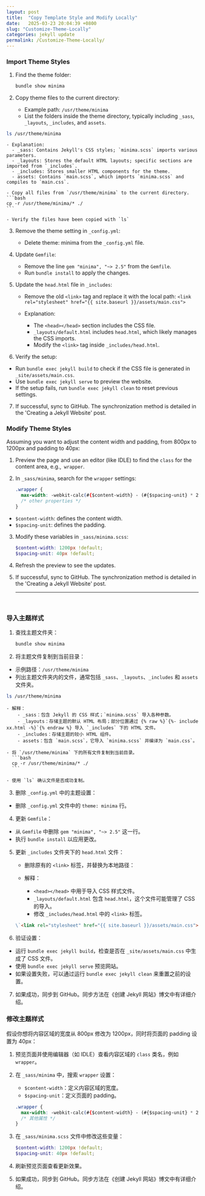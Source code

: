 ```yaml
---
layout: post
title:  "Copy Template Style and Modify Locally"
date:   2025-03-23 20:04:39 +0800
slug: "Customize-Theme-Locally"
categories: jekyll update
permalink: /Customize-Theme-Locally/
---
```


### Import Theme Styles

1. Find the theme folder:
    ```bash
    bundle show minima
    ```

2. Copy theme files to the current directory:

    - Example path: `/usr/theme/minima`
    - List the folders inside the theme directory, typically including `_sass`, `_layouts`, `_includes`, and `assets`.
  ```bash
  ls /usr/theme/minima
  ```
    - Explanation:
      - _sass: Contains Jekyll's CSS styles; `minima.scss` imports various parameters.
      - _layouts: Stores the default HTML layouts; specific sections are imported from `_includes`.
      - _includes: Stores smaller HTML components for the theme.
      - assets: Contains `main.scss`, which imports `minima.scss` and compiles to `main.css`.

    - Copy all files from `/usr/theme/minima` to the current directory.
    ```bash
    cp -r /usr/theme/minima/* ./
    ```

    - Verify the files have been copied with `ls`

3. Remove the theme setting in `_config.yml`:
    - Delete theme: minima from the `_config.yml` file.

4. Update `Gemfile`:
    - Remove the line `gem "minima", "~> 2.5"` from the `Gemfile`.
    - Run `bundle install` to apply the changes.

5. Update the `head.html` file in `_includes`:
    - Remove the old `<link>` tag and replace it with the local path:
    ```<link rel="stylesheet" href="{{ site.baseurl }}/assets/main.css">```

    - Explanation:
        - The `<head></head>` section includes the CSS file.
        - `_layouts/default.html` includes `head.html`, which likely manages the CSS imports.
        - Modify the `<link>` tag inside `_includes/head.html`.

6. Verify the setup:
- Run `bundle exec jekyll build` to check if the CSS file is generated in `_site/assets/main.css`.
- Use `bundle exec jekyll serve` to preview the website.
- If the setup fails, run `bundle exec jekyll clean` to reset previous settings.

7. If successful, sync to GitHub. The synchronization method is detailed in the 'Creating a Jekyll Website' post.

### Modify Theme Styles
Assuming you want to adjust the content width and padding, from 800px to 1200px and padding to 40px:

1. Preview the page and use an editor (like IDLE) to find the `class` for the content area, e.g.,` wrapper`.

2. In `_sass/minima`, search for the `wrapper` settings:
    ```css
    .wrapper {
      max-width: -webkit-calc(#{$content-width} - (#{$spacing-unit} * 2));
      /* other properties */
    }
    ```
- `$content-width`: defines the content width.
- `$spacing-unit`: defines the padding.

3. Modify these variables in `_sass/minima.scss`:
    ```scss
    $content-width: 1200px !default;
    $spacing-unit: 40px !default;
    ```

4. Refresh the preview to see the updates.

5. If successful, sync to GitHub. The synchronization method is detailed in the 'Creating a Jekyll Website' post.

    ------
<br>

### 导入主题样式
1. 查找主题文件夹：
    ```bash
    bundle show minima
    ```

2. 将主题文件复制到当前目录：
  - 示例路径：`/usr/theme/minima`
  - 列出主题文件夹内的文件，通常包括 `_sass`、`_layouts`、`_includes` 和 `assets` 文件夹。
  ```bash
  ls /usr/theme/minima
  ```

    - 解释：
        - _sass：包含 Jekyll 的 CSS 样式；`minima.scss` 导入各种参数。
        - _layouts：存储主题的默认 HTML 布局；部分位置通过 {% raw %}`{%- include xx.html -%}`{% endraw %} 导入 `_includes` 下的 HTML 文件。
        - _includes：存储主题的较小 HTML 组件。
        - assets：包含 `main.scss`，它导入 `minima.scss` 并编译为 `main.css`。

    - 将 `/usr/theme/minima` 下的所有文件复制到当前目录。
      ```bash
      cp -r /usr/theme/minima/* ./
      ```

    - 使用 `ls` 确认文件是否成功复制。

3. 删除 `_config.yml` 中的主题设置：
  - 删除 `_config.yml` 文件中的 `theme: minima` 行。

4. 更新 `Gemfile`：
- 从 `Gemfile` 中删除 `gem "minima", "~> 2.5"` 这一行。
- 执行 `bundle install` 以应用更改。

5. 更新 `_includes` 文件夹下的 `head.html` 文件：

    - 删除原有的 `<link>` 标签，并替换为本地路径：

    - 解释：
      - `<head></head>` 中用于导入 CSS 样式文件。
      - `_layouts/default.html` 包含 `head.html`，这个文件可能管理了 CSS 的导入。
      - 修改 `_includes/head.html` 中的 `<link>` 标签。
    ```md
    \`<link rel="stylesheet" href="{{ site.baseurl }}/assets/main.css">\`
    ```

6. 验证设置：
- 运行 `bundle exec jekyll build`，检查是否在 `_site/assets/main.css` 中生成了 CSS 文件。
- 使用 `bundle exec jekyll serve` 预览网站。
- 如果设置失败，可以通过运行 `bundle exec jekyll clean` 来重置之前的设置。

7. 如果成功，同步到 GitHub。同步方法在《创建 Jekyll 网站》博文中有详细介绍。


### 修改主题样式
假设你想将内容区域的宽度从 800px 修改为 1200px，同时将页面的 padding 设置为 40px：

1. 预览页面并使用编辑器（如 IDLE）查看内容区域的 `class` 类名，例如 `wrapper`。

2. 在 `_sass/minima` 中，搜索 `wrapper` 设置：
      - `$content-width`：定义内容区域的宽度。
      - `$spacing-unit`：定义页面的 padding。
    ```css
    .wrapper {
      max-width: -webkit-calc(#{$content-width} - (#{$spacing-unit} * 2));
      /* 其他属性 */
    }
    ```

3. 在 `_sass/minima.scss` 文件中修改这些变量：
    ```scss
    $content-width: 1200px !default;
    $spacing-unit: 40px !default;
    ```

4. 刷新预览页面查看更新效果。

5. 如果成功，同步到 GitHub。同步方法在《创建 Jekyll 网站》博文中有详细介绍。